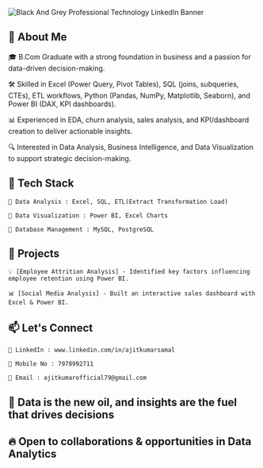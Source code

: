 ![Black And Grey Professional Technology LinkedIn Banner](https://github.com/user-attachments/assets/0547409c-7151-426e-9e17-ec09db06e0ff)

## 🌟 About Me  

🎓 B.Com Graduate with a strong foundation in business and a passion for data-driven decision-making.

🛠️ Skilled in Excel (Power Query, Pivot Tables), SQL (joins, subqueries, CTEs), ETL workflows, Python (Pandas, NumPy, Matplotlib, Seaborn), and Power BI (DAX, KPI dashboards).

📊 Experienced in EDA, churn analysis, sales analysis, and KPI/dashboard creation to deliver actionable insights.

🔍 Interested in Data Analysis, Business Intelligence, and Data Visualization to support strategic decision-making. 

## 🔧 Tech Stack  

    📌 Data Analysis : Excel, SQL, ETL(Extract Transformation Load)
    
    📌 Data Visualization : Power BI, Excel Charts
    
    📌 Database Management : MySQL, PostgreSQL  
 
## 🚀 Projects  

    💡 [Employee Attrition Analysis] - Identified key factors influencing employee retention using Power BI.  
    
    📊 [Social Media Analysis] - Built an interactive sales dashboard with Excel & Power BI.  

## 📫 Let's Connect  

    🔗 LinkedIn : www.linkedin.com/in/ajitkumarsamal 
    
    📱 Mobile No : 7978992711
    
    📩 Email : ajitkumarofficial79@gmail.com

  ## 🌟 Data is the new oil, and insights are the fuel that drives decisions  
    
  ## 🔥 Open to collaborations & opportunities in Data Analytics
    
